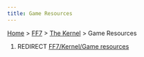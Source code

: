 ```yaml
---
title: Game Resources
---
```


[Home](../../Main%20Page.md) > [FF7](../../FF7.md) > [The Kernel](../The%20Kernel.md) > Game Resources

1.  REDIRECT [FF7/Kernel/Game resources][]

  [FF7/Kernel/Game resources]: ../Kernel/Game%20resources.md "wikilink"
